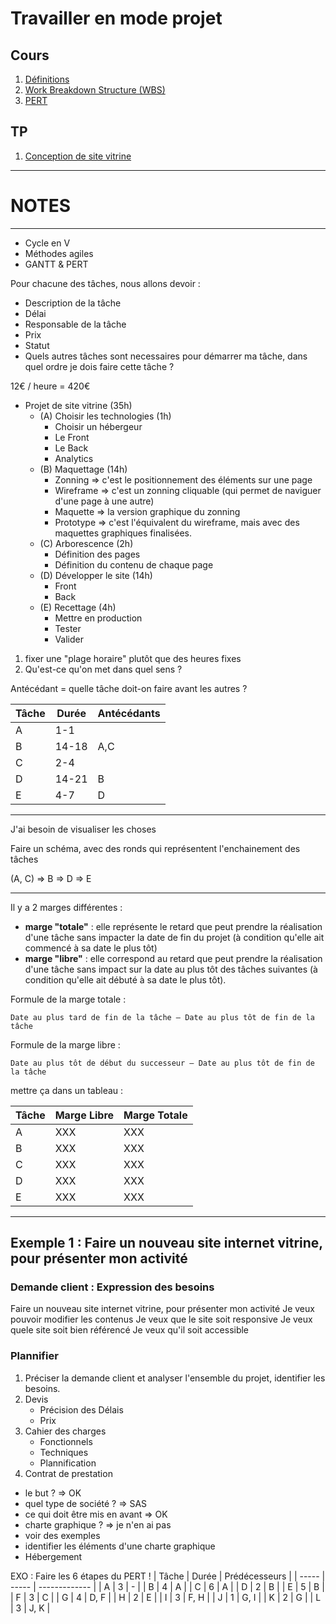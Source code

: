 # Travailler en mode projet

## Cours

1. <a href="cours/definitions.md" title="Définitions">Définitions</a>
2. <a href="cours/wbs.md" title="Work Breakdown Structure (WBS)">Work Breakdown Structure (WBS)</a>
2. <a href="cours/pert.md" title="PERT">PERT</a>

## TP

1. <a href="tp1.md" title="Conception de site vitrine">Conception de site vitrine</a>
















------------------------------------
# NOTES
------------------------------------



- Cycle en V
- Méthodes agiles
- GANTT & PERT


Pour chacune des tâches, nous allons devoir : 
- Description de la tâche
- Délai
- Responsable de la tâche
- Prix
- Statut
- Quels autres tâches sont necessaires pour démarrer ma tâche, dans quel ordre je dois faire cette tâche ?



12€ / heure = 420€
- Projet de site vitrine (35h)
    - (A) Choisir les technologies (1h)
        - Choisir un hébergeur
        - Le Front
        - Le Back
        - Analytics
    - (B) Maquettage (14h)
        - Zonning => c'est le positionnement des éléments sur une page
        - Wireframe => c'est un zonning cliquable (qui permet de naviguer d'une page à une autre)
        - Maquette => la version graphique du zonning
        - Prototype => c'est l'équivalent du wireframe, mais avec des maquettes graphiques finalisées.
    - (C) Arborescence (2h)
        - Définition des pages
        - Définition du contenu de chaque page
    - (D) Développer le site (14h)
        - Front
        - Back
    - (E) Recettage (4h)
        - Mettre en production
        - Tester
        - Valider


1. fixer une "plage horaire" plutôt que des heures fixes
2. Qu'est-ce qu'on met dans quel sens ?

Antécédant = quelle tâche doit-on faire avant les autres ?


| Tâche | Durée | Antécédants | 
| --- | --- | --- | 
| A | 1-1 |  | 
| B | 14-18 | A,C | 
| C | 2-4 |  | 
| D | 14-21 | B | 
| E | 4-7 | D | 

------------------------

J'ai besoin de visualiser les choses

Faire un schéma, avec des ronds qui représentent l'enchainement des tâches

(A, C) => B => D => E

------------------------

Il y a 2 marges différentes : 

- **marge "totale"** : elle représente le retard que peut prendre la réalisation d'une tâche sans
impacter la date de fin du projet (à condition qu'elle ait commencé à sa date le plus tôt)
- **marge "libre"** : elle correspond au retard que peut prendre la réalisation d'une tâche sans
impact sur la date au plus tôt des tâches suivantes (à condition qu'elle ait débuté à sa date le plus
tôt).

Formule de la marge totale : 
```
Date au plus tard de fin de la tâche – Date au plus tôt de fin de la tâche
```

Formule de la marge libre : 
```
Date au plus tôt de début du successeur – Date au plus tôt de fin de la tâche
```

mettre ça dans un tableau : 

| Tâche | Marge Libre | Marge Totale | 
| --- | --- | --- | 
| A | XXX | XXX | 
| B | XXX | XXX | 
| C | XXX | XXX | 
| D | XXX | XXX | 
| E | XXX | XXX | 










------------------------

## Exemple 1 : Faire un nouveau site internet vitrine, pour présenter mon activité

### Demande client : Expression des besoins

Faire un nouveau site internet vitrine, pour présenter mon activité
Je veux pouvoir modifier les contenus
Je veux que le site soit responsive
Je veux quele site soit bien référencé
Je veux qu'il soit accessible

### Plannifier

1. Préciser la demande client et analyser l'ensemble du projet, identifier les besoins.
2. Devis
    - Précision des Délais
    - Prix
3. Cahier des charges
    - Fonctionnels
    - Techniques
    - Plannification
4. Contrat de prestation


- le but ? => OK
- quel type de société ? => SAS
- ce qui doit être mis en avant => OK
- charte graphique ? => je n'en ai pas
- voir des exemples 
- identifier les éléments d'une charte graphique
- Hébergement




EXO : 
Faire les 6 étapes du PERT !
| Tâche | Durée | Prédécesseurs |
| ----- | ----- | ------------- |
| A     | 3     | -             |
| B     | 4     | A             |
| C     | 6     | A             |
| D     | 2     | B             |
| E     | 5     | B             |
| F     | 3     | C             |
| G     | 4     | D, F          |
| H     | 2     | E             |
| I     | 3     | F, H          |
| J     | 1     | G, I          |
| K     | 2     | G             |
| L     | 3     | J, K          |
